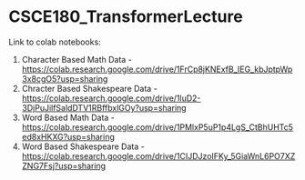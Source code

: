 # CSCE180_TransformerLecture


Link to colab notebooks:
1. Character Based Math Data - https://colab.research.google.com/drive/1FrCp8jKNExfB_IEG_kbJptpWp3x8cgO5?usp=sharing
2. Chracter Based Shakespeare Data - https://colab.research.google.com/drive/1luD2-3DjPuJilfSaldDTV1RBffbxlGOy?usp=sharing
3. Word Based Math Data - https://colab.research.google.com/drive/1PMlxP5uP1p4LgS_CtBhUHTc5ed8xHKXG?usp=sharing
4. Word Based Shakespeare Data - https://colab.research.google.com/drive/1CIJDJzoIFKy_5GiaWnL6PO7XZZNG7Fsj?usp=sharing
